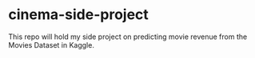 # cinema-side-project
This repo will hold my side project on predicting movie revenue from the Movies Dataset in Kaggle.
